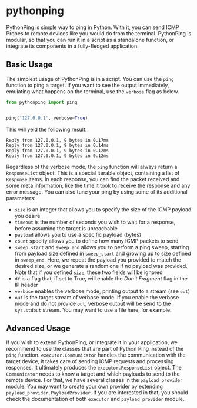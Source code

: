 # pythonping
PythonPing is simple way to ping in Python. With it, you can send ICMP Probes to remote devices like you would do from the terminal. PythonPing is modular, so that you can run it in a script as a standalone function, or integrate its components in a fully-fledged application.

## Basic Usage
The simplest usage of PythonPing is in a script. You can use the `ping` function to ping a target. If you want to see the output immediately, emulating what happens on the terminal, use the `verbose` flag as below.
```python
from pythonping import ping


ping('127.0.0.1', verbose=True)
```
This will yeld the following result.
```
Reply from 127.0.0.1, 9 bytes in 0.17ms
Reply from 127.0.0.1, 9 bytes in 0.14ms
Reply from 127.0.0.1, 9 bytes in 0.12ms
Reply from 127.0.0.1, 9 bytes in 0.12ms
```
Regardless of the verbose mode, the `ping` function will always return a `ResponseList` object. This is a special iterable object, containing a list of `Response` items. In each response, you can find the packet received and some meta information, like the time it took to receive the response and any error message.
You can also tune your ping by using some of its additional parameters:
* `size` is an integer that allows you to specify the size of the ICMP payload you desire
* `timeout` is the number of seconds you wish to wait for a response, before assuming the target is unreachable
* `payload` allows you to use a specific payload (bytes)
* `count` specify allows you to define how many ICMP packets to send
* `sweep_start` and `sweep_end` allows you to perform a ping sweep, starting from payload size defined in `sweep_start` and growing up to size defined in `sweep_end`. Here, we repeat the payload you provided to match the desired size, or we generate a random one if no payload was provided. Note that if you defined `size`, these two fields will be ignored
* `df` is a flag that, if set to True, will enable the *Don't Fragment* flag in the IP header
* `verbose` enables the verbose mode, printing output to a stream (see `out`)
* `out` is the target stream of verbose mode. If you enable the verbose mode and do not provide `out`, verbose output will be send to the `sys.stdout` stream. You may want to use a file here, for example.

## Advanced Usage
If you wish to extend PythonPing, or integrate it in your application, we recommend to use the classes that are part of Python Ping instead of the `ping` function.
`executor.Communicator` handles the communication with the target device, it takes care of sending ICMP requests and processing responses. It ultimately produces the `executor.ResponseList` object. The `Communicator` needs to know a target and which payloads to send to the remote device. For that, we have several classes in the `payload_provider` module. You may want to create your own provider by extending `payload_provider.PayloadProvider`. If you are interested in that, you should check the documentation of both `executor` and `payload_provider` module.
